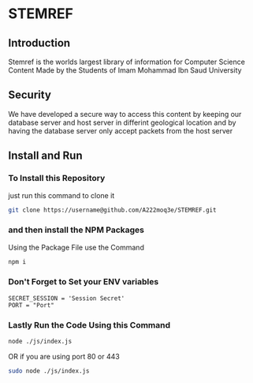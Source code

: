 # STEMREF
## Introduction
Stemref is the worlds largest library of information for Computer Science Content Made by the Students of Imam Mohammad Ibn Saud University
## Security 
We have developed a secure way to access this content by keeping our database server and host server in differint geological location and by having the database server only accept packets from the host server 

## Install and Run
### To Install this Repository
 just run this command to clone it
```bash
git clone https://username@github.com/A222moq3e/STEMREF.git
```
### and then install the NPM Packages
Using the Package File use the Command
```bash
npm i
```

### Don't Forget to Set your ENV variables 
```env
SECRET_SESSION = 'Session Secret'
PORT = "Port"
```
### Lastly Run the Code Using this Command
```bash
node ./js/index.js
```
OR if you are using port 80 or 443
```bash
sudo node ./js/index.js
```
